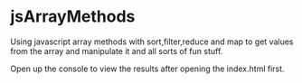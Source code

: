 # jsArrayMethods
Using javascript array methods with sort,filter,reduce and map to get values from the array and manipulate it and all sorts of fun stuff.

Open up the console to view the results after opening the index.html first.